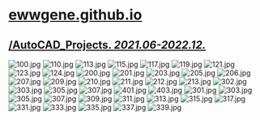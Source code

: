 
# [ewwgene.github.io](https://ewwgene.github.io/)
## [/AutoCAD_Projects. _2021.06-2022.12._](https://ewwgene.github.io/AutoCAD_Projects)
<a id="100"></a> ![100.jpg](https://ewwgene.github.io/AutoCAD_Projects/100.jpg)
<a id="110"></a> ![110.jpg](https://ewwgene.github.io/AutoCAD_Projects/110.jpg)
<a id="113"></a> ![113.jpg](https://ewwgene.github.io/AutoCAD_Projects/113.jpg)
<a id="115"></a> ![115.jpg](https://ewwgene.github.io/AutoCAD_Projects/115.jpg)
<a id="117"></a> ![117.jpg](https://ewwgene.github.io/AutoCAD_Projects/117.jpg)
<a id="119"></a> ![119.jpg](https://ewwgene.github.io/AutoCAD_Projects/119.jpg)
<a id="121"></a> ![121.jpg](https://ewwgene.github.io/AutoCAD_Projects/121.jpg)
<a id="123"></a> ![123.jpg](https://ewwgene.github.io/AutoCAD_Projects/123.jpg)
<a id="124"></a> ![124.jpg](https://ewwgene.github.io/AutoCAD_Projects/124.jpg)
<a id="200m"></a> ![200.jpg](https://ewwgene.github.io/AutoCAD_Projects/Making/200.jpg)
<a id="201m"></a> ![201.jpg](https://ewwgene.github.io/AutoCAD_Projects/Making/201.jpg)
<a id="203m"></a> ![203.jpg](https://ewwgene.github.io/AutoCAD_Projects/Making/203.jpg)
<a id="205m"></a> ![205.jpg](https://ewwgene.github.io/AutoCAD_Projects/Making/205.jpg)
<a id="206m"></a> ![206.jpg](https://ewwgene.github.io/AutoCAD_Projects/Making/206.jpg)
<a id="207m"></a> ![207.jpg](https://ewwgene.github.io/AutoCAD_Projects/Making/207.jpg)
<a id="209m"></a> ![209.jpg](https://ewwgene.github.io/AutoCAD_Projects/Making/209.jpg)
<a id="210m"></a> ![210.jpg](https://ewwgene.github.io/AutoCAD_Projects/Making/210.jpg)
<a id="211m"></a> ![211.jpg](https://ewwgene.github.io/AutoCAD_Projects/Making/211.jpg)
<a id="212m"></a> ![212.jpg](https://ewwgene.github.io/AutoCAD_Projects/Making/212.jpg)
<a id="213m"></a> ![213.jpg](https://ewwgene.github.io/AutoCAD_Projects/Making/213.jpg)
<a id="302m"></a> ![302.jpg](https://ewwgene.github.io/AutoCAD_Projects/Making/302.jpg)
<a id="303m"></a> ![303.jpg](https://ewwgene.github.io/AutoCAD_Projects/Making/303.jpg)
<a id="305m"></a> ![305.jpg](https://ewwgene.github.io/AutoCAD_Projects/Making/305.jpg)
<a id="307m"></a> ![307.jpg](https://ewwgene.github.io/AutoCAD_Projects/Making/307.jpg)
<a id="401m"></a> ![401.jpg](https://ewwgene.github.io/AutoCAD_Projects/Making/401.jpg)
<a id="403m"></a> ![403.jpg](https://ewwgene.github.io/AutoCAD_Projects/Making/403.jpg)
<a id="301"></a> ![301.jpg](https://ewwgene.github.io/AutoCAD_Projects/301.jpg)
<a id="303"></a> ![303.jpg](https://ewwgene.github.io/AutoCAD_Projects/303.jpg)
<a id="305"></a> ![305.jpg](https://ewwgene.github.io/AutoCAD_Projects/305.jpg)
<a id="307"></a> ![307.jpg](https://ewwgene.github.io/AutoCAD_Projects/307.jpg)
<a id="309"></a> ![309.jpg](https://ewwgene.github.io/AutoCAD_Projects/309.jpg)
<a id="311"></a> ![311.jpg](https://ewwgene.github.io/AutoCAD_Projects/311.jpg)
<a id="313"></a> ![313.jpg](https://ewwgene.github.io/AutoCAD_Projects/313.jpg)
<a id="315"></a> ![315.jpg](https://ewwgene.github.io/AutoCAD_Projects/315.jpg)
<a id="317"></a> ![317.jpg](https://ewwgene.github.io/AutoCAD_Projects/317.jpg)
<a id="331"></a> ![331.jpg](https://ewwgene.github.io/AutoCAD_Projects/331.jpg)
<a id="333"></a> ![333.jpg](https://ewwgene.github.io/AutoCAD_Projects/333.jpg)
<a id="335"></a> ![335.jpg](https://ewwgene.github.io/AutoCAD_Projects/335.jpg)
<a id="337"></a> ![337.jpg](https://ewwgene.github.io/AutoCAD_Projects/337.jpg)
<a id="339"></a> ![339.jpg](https://ewwgene.github.io/AutoCAD_Projects/339.jpg)


